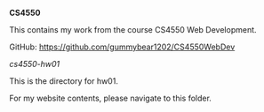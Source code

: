 **CS4550**

This contains my work from the course CS4550 Web Development.

GitHub: https://github.com/gummybear1202/CS4550WebDev

*cs4550-hw01*

  This is the directory for hw01.

  For my website contents, please navigate to this folder.
